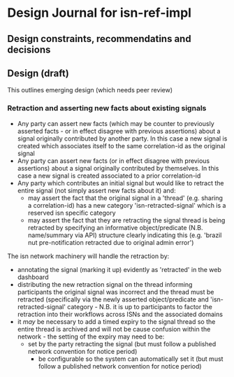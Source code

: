 # Design Journal for isn-ref-impl

## Design constraints, recommendatins and decisions

## Design (draft)

This outlines emerging design (which needs peer review)

### Retraction and asserting new facts about existing signals

- Any party can assert new facts (which may be counter to previously asserted facts - or in effect disagree with previous assertions) about a signal originally contributed by another party. In this case a new signal is created which associates itself to the same correlation-id as the original signal
- Any party can assert new facts (or in effect disagree with previous assertions) about a signal originally contributed by themselves. In this case a new signal is created associated to a prior correlation-id
- Any party which contributes an initial signal but would like to retract the entire signal (not simply assert new facts about it) and:
  - may assert the fact that the original signal in a 'thread' (e.g. sharing a correlation-id) has a new category 'isn-retracted-signal' which is a reserved isn specific category
  - may assert the fact that they are retracting the signal thread is being retracted by specifying an informative object/predicate (N.B. name/summary via API) structure clearly indicating this (e.g. 'brazil nut pre-notification retracted due to original admin error')

The isn network machinery will handle the retraction by:
- annotating the signal (marking it up) evidently as 'retracted' in the web dashboard
- distributing the new retraction signal on the thread informing participants the original signal was incorrect and the thread must be retracted (specifically via the newly asserted object/predicate and 'isn-retracted-signal' category - N.B. it is up to participants to factor the retraction into their workflows across ISNs and the associated domains
- it _may_ be necessary to add a timed expiry to the signal thread so the entire thread is archived and will not be cause confusion within the network - the setting of the expiry may need to be:
  - set by the party retracting the signal (but must follow a published network convention for notice period)
	- be configurable so the system can automatically set it (but must follow a published network convention for notice period) 

